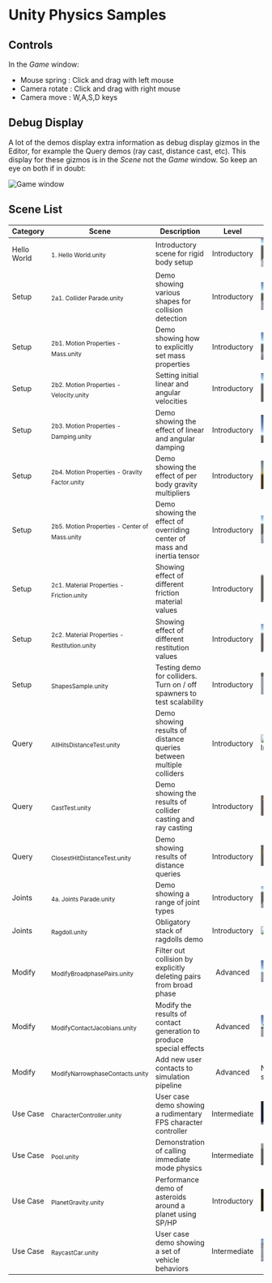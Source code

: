 # Unity Physics Samples

## Controls 

In the *Game* window:

- Mouse spring : Click and drag with left mouse
- Camera rotate : Click and drag with right mouse
- Camera move : W,A,S,D keys

## Debug Display

A lot of the demos display extra information as debug display gizmos in the Editor, for example the Query demos (ray cast, distance cast, etc). This display for these gizmos is in the *Scene* not the *Game* window. So keep an eye on both if in doubt:

![Game window](images/LookInSceneWindow.png)

## Scene List

| Category | Scene | Description | Level | |
| --- | --- | --- | :---: | --- |
| Hello World | <sub>1. Hello World.unity</sub> | Introductory scene for rigid body setup | Introductory | ![Demo image](READMEimages/hello_world.gif) |
| Setup | <sub>2a1. Collider Parade.unity</sub> | Demo showing various shapes for collision detection | Introductory | ![Demo image](READMEimages/collider_parade.png) |
| Setup | <sub>2b1. Motion Properties - Mass.unity</sub> | Demo showing how to explicitly set mass properties | Introductory | ![Demo image](READMEimages/motion_mass.png) |
| Setup | <sub>2b2. Motion Properties - Velocity.unity</sub> | Setting initial linear and angular velocities | Introductory |  ![Demo Image](READMEimages/motion_velocity.gif) |
| Setup | <sub>2b3. Motion Properties - Damping.unity</sub> | Demo showing the effect of linear and angular damping | Introductory |  ![Demo Image](READMEimages/motion_damping.gif) |
| Setup | <sub>2b4. Motion Properties - Gravity Factor.unity</sub> | Demo showing the effect of per body gravity multipliers | Introductory |  ![Demo Image](READMEimages/motion_gravity.gif) |
| Setup | <sub>2b5. Motion Properties - Center of Mass.unity</sub> | Demo showing the effect of overriding center of mass and inertia tensor | Introductory | ![Demo Image](READMEimages/motion_mass_override.gif) |
| Setup | <sub>2c1. Material Properties - Friction.unity</sub> | Showing effect of different friction material values | Introductory | ![Demo Image](READMEimages/material_friction.gif) |
| Setup | <sub>2c2. Material Properties - Restitution.unity</sub> | Showing effect of different restitution values | Introductory | ![Demo Image](READMEimages/material_restitution.gif) |
| Setup | <sub>ShapesSample.unity</sub> | Testing demo for colliders. Turn on / off spawners to test scalability | Introductory | ![Demo Image](READMEimages/shapes_sample.png) |
| Query | <sub>AllHitsDistanceTest.unity</sub> | Demo showing results of distance queries between multiple colliders | Introductory | ![Demo Image](READMEimages/closest_points_all_hits.gif) |
| Query | <sub>CastTest.unity</sub> | Demo showing the results of collider casting and ray casting | Introductory | ![Demo Image](READMEimages/collider_cast_queries.gif) |
| Query | <sub>ClosestHitDistanceTest.unity</sub> | Demo showing results of distance queries | Introductory | ![Demo Image](READMEimages/closest_points.gif) |
| Joints | <sub>4a. Joints Parade.unity</sub> | Demo showing a range of joint types | Introductory  | ![Ragdoll](READMEimages/joints_sample.png) |
| Joints | <sub>Ragdoll.unity</sub> | Obligatory stack of ragdolls demo | Introductory  | ![Ragdoll](images/ragdolls.gif) |
| Modify | <sub>ModifyBroadphasePairs.unity</sub> | Filter out collision by explicitly deleting pairs from broad phase | Advanced | ![Modify broadphase Sample](READMEimages/modify_broadphase.png) |
| Modify | <sub>ModifyContactJacobians.unity</sub> | Modify the results of contact generation to produce special effects | Advanced | ![Modify contacts](READMEimages/modify_contact.png) |
| Modify | <sub>ModifyNarrowphaseContacts.unity</sub> | Add new user contacts to simulation pipeline  | Advanced | No screenshot | 
| Use Case | <sub>CharacterController.unity</sub> | User case demo showing a rudimentary FPS character controller | Intermediate | ![Character Control](READMEimages/character_control.png) |
| Use Case | <sub>Pool.unity</sub> | Demonstration of calling immediate mode physics | Intermediate | ![Immediate physics](READMEimages/immediate_physics.png) |
| Use Case | <sub>PlanetGravity.unity</sub> | Performance demo of asteroids around a planet using SP/HP | Introductory | ![Planet Gravity](READMEimages/planet_gravity.png) |
| Use Case | <sub>RaycastCar.unity</sub> | User case demo showing a set of vehicle behaviors | Intermediate | ![Vehicles](READMEimages/vehicles.png) |
